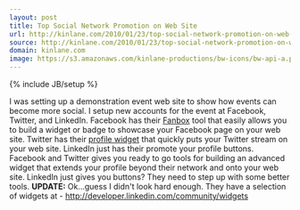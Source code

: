 ```yaml
---
layout: post
title: Top Social Network Promotion on Web Site
url: http://kinlane.com/2010/01/23/top-social-network-promotion-on-web-site/
source: http://kinlane.com/2010/01/23/top-social-network-promotion-on-web-site/
domain: kinlane.com
image: https://s3.amazonaws.com/kinlane-productions/bw-icons/bw-api-a.png
---
```

{% include JB/setup %}<p>
     I was setting up a demonstration event web site to show how events can become more social. I setup new accounts for the event at Facebook, Twitter, and LinkedIn. Facebook has their <a href="http://www.facebook.com/facebook-widgets/fanbox.php">Fanbox</a> tool that easily allows you to build a widget or badge to showcase your Facebook page on your web site. Twitter has their <a href="https://twitter.com/goodies/widget_profile">profile widget</a> that quickly puts your Twitter stream on your web site. LinkedIn just has their promote your profile buttons. Facebook and Twitter gives you ready to go tools for building an advanced widget that extends your profile beyond their network and onto your web site. LinkedIn just gives you buttons? They need to step up with some better tools. <strong>UPDATE:</strong> Ok...guess I didn't look hard enough. They have a selection of widgets at - <a href="http://developer.linkedin.com/community/widgets">http://developer.linkedin.com/community/widgets</a>
</p>